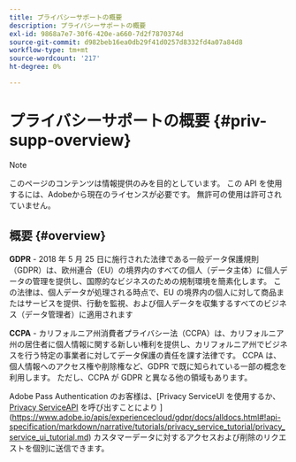 ```yaml
---
title: プライバシーサポートの概要
description: プライバシーサポートの概要
exl-id: 9868a7e7-30f6-420e-a660-7d2f7870374d
source-git-commit: d982beb16ea0db29f41d0257d8332fd4a07a84d8
workflow-type: tm+mt
source-wordcount: '217'
ht-degree: 0%

---
```


# プライバシーサポートの概要 {#priv-supp-overview}

>[!NOTE]
>
>このページのコンテンツは情報提供のみを目的としています。 この API を使用するには、Adobeから現在のライセンスが必要です。 無許可の使用は許可されていません。

## 概要 {#overview}

**GDPR** - 2018 年 5 月 25 日に施行された法律である一般データ保護規則（GDPR）は、欧州連合（EU）の境界内のすべての個人（データ主体）に個人データの管理を提供し、国際的なビジネスのための規制環境を簡素化します。 この法律は、個人データが処理される時点で、EU の境界内の個人に対して商品またはサービスを提供、行動を監視、および個人データを収集するすべてのビジネス（データ管理者）に適用されます

**CCPA** - カリフォルニア州消費者プライバシー法（CCPA）は、カリフォルニア州の居住者に個人情報に関する新しい権利を提供し、カリフォルニア州でビジネスを行う特定の事業者に対してデータ保護の責任を課す法律です。 CCPA は、個人情報へのアクセス権や削除権など、GDPR で既に知られている一部の概念を利用します。 ただし、CCPA が GDPR と異なる他の領域もあります。

Adobe Pass Authentication のお客様は、[Privacy ServiceUI を使用するか、[Privacy ServiceAPI](https://www.adobe.io/apis/experiencecloud/gdpr/docs/alldocs.html#!api-specification/markdown/narrative/tutorials/privacy_service_tutorial/privacy_service_api_tutorial.md) を呼び出すことにより ](https://www.adobe.io/apis/experiencecloud/gdpr/docs/alldocs.html#!api-specification/markdown/narrative/tutorials/privacy_service_tutorial/privacy_service_ui_tutorial.md) カスタマーデータに対するアクセスおよび削除のリクエストを個別に送信できます。

<!--

>[!MORELIKETHIS]
>
>* [Privacy Services Overview](https://www.adobe.io/apis/experiencecloud/gdpr/docs/alldocs.html#!api-specification/markdown/narrative/technical_overview/privacy_service_overview/privacy_service_overview.md)
>* [Privacy Service API documentation](https://www.adobe.io/apis/experiencecloud/gdpr.html)
-->
